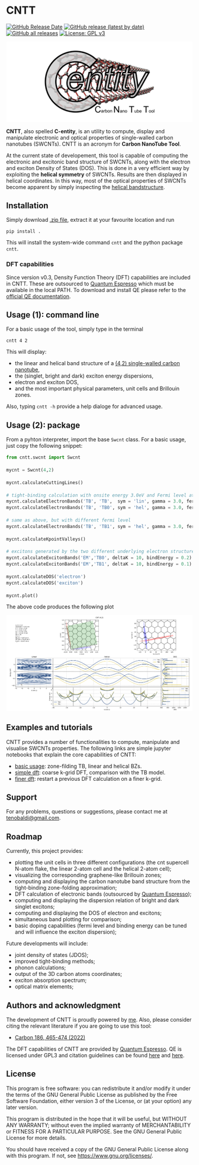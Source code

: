 # CNTT

[![GitHub Release Date](https://img.shields.io/github/release-date/t3n0/cntt)](https://github.com/t3n0/cntt/releases/latest)
[![GitHub release (latest by date)](https://img.shields.io/github/v/release/t3n0/cntt)](https://github.com/t3n0/cntt/releases/latest)
[![GitHub all releases](https://img.shields.io/github/downloads/t3n0/cntt/total)](https://github.com/t3n0/cntt/releases/download/v0.4/cntt-v0.4.zip)
[![License: GPL v3](https://img.shields.io/badge/License-GPLv3-blue.svg)](https://www.gnu.org/licenses/gpl-3.0)

![logo-wide](./docs/figures/logo-wide.png)

**CNTT**, also spelled **C-entity**, is an utility to compute, display and manipulate electronic and optical properties of single-walled carbon nanotubes (SWCNTs). CNTT is an acronym for **Carbon NanoTube Tool**.

At the current state of developement, this tool is capable of computing the electronic and excitonic band structure of SWCNTs, along with the electron and exciton Density of States (DOS). This is done in a very efficient way by exploiting the **helical symmetry** of SWCNTs. Results are then displayed in helical coordinates. In this way, most of the optical properties of SWCNTs become apparent by simply inspecting the [helical bandstructure](./docs/figures/cnt(4,2).png).

## Installation

Simply download [.zip file](https://github.com/t3n0/cntt/releases/download/v0.4/cntt-v0.4.zip), extract it at your favourite location and run

```Shell
pip install .
```

This will install the system-wide command `cntt` and the python package `cntt`.

### DFT capabilities

Since version v0.3, Density Function Theory (DFT) capabilities are included in CNTT.
These are outsourced to [Quantum Espresso](https://www.quantum-espresso.org/) which must be available in the local PATH.
To download and install QE please refer to the [official QE documentation](https://www.quantum-espresso.org/Doc/user_guide_PDF/user_guide.pdf).

## Usage (1): command line

For a basic usage of the tool, simply type in the terminal

```Shell
cntt 4 2
```

This will display:

- the linear and helical band structure of a [(4,2) single-walled carbon nanotube](./docs/figures/cnt(4,2).png),
- the (singlet, bright and dark) exciton energy dispersions,
- electron and exciton DOS,
- and the most important physical parameters, unit cells and Brillouin zones.

Also, typing `cntt -h` provide a help dialoge for advanced usage.

## Usage (2): package

From a pyhton interpreter, import the base `Swcnt` class. For a basic usage, just copy the following snippet:

```Python
from cntt.swcnt import Swcnt

mycnt = Swcnt(4,2)

mycnt.calculateCuttingLines()

# tight-binding calculation with onsite energy 3.0eV and Fermi level at 0.0eV
mycnt.calculateElectronBands('TB', 'TB',  sym = 'lin', gamma = 3.0, fermi = 0.0)
mycnt.calculateElectronBands('TB', 'TB0', sym = 'hel', gamma = 3.0, fermi = 0.0)

# same as above, but with different fermi level
mycnt.calculateElectronBands('TB', 'TB1', sym = 'hel', gamma = 3.0, fermi = 1.5)

mycnt.calculateKpointValleys()

# excitons generated by the two different underlying electron structures
mycnt.calculateExcitonBands('EM','TB0', deltaK = 10, bindEnergy = 0.2)
mycnt.calculateExcitonBands('EM','TB1', deltaK = 10, bindEnergy = 0.1)

mycnt.calculateDOS('electron')
mycnt.calculateDOS('exciton')

mycnt.plot()
```

The above code produces the following plot

![cnt(4,2)fermi](./docs/figures/cnt(4,2)fermi.png)

## Examples and tutorials

CNTT provides a number of functionalities to compute, manipulate and visualise SWCNTs properties.
The following links are simple jupyter notebooks that explain the core capabilities of CNTT:

- [basic usage](./docs/tutorials/1.basics.ipynb): zone-filding TB, linear and helical BZs.
- [simple dft](./docs/tutorials/2.dft-coarse.ipynb): coarse k-grid DFT, comparison with the TB model.
- [finer dft](./docs/tutorials/3.dft_restart.ipynb): restart a previous DFT calculation on a finer k-grid.

## Support

For any problems, questions or suggestions, please contact me at tenobaldi@gmail.com.

## Roadmap

Currently, this project provides:

- plotting the unit cells in three different configurations (the cnt supercell N-atom flake, the linear 2-atom cell and the helical 2-atom cell);
- visualizing the corresponding graphene-like Brillouin zones;
- computing and displaying the carbon nanotube band structure from the tight-binding zone-folding approximation;
- DFT calculation of electronic bands (outsourced by [Quantum Espresso](https://www.quantum-espresso.org/));
- computing and displaying the dispersion relation of bright and dark singlet excitons;
- computing and displaying the DOS of electron and excitons;
- simultaneous band plotting for comparison;
- basic doping capabilities (fermi level and binding energy can be tuned and will influence the exciton dispersion);

Future developments will include:

- joint density of states (JDOS);
- improved tight-binding methods;
- phonon calculations;
- output of the 3D carbon atoms coordinates;
- exciton absorption spectrum;
- optical matrix elements;

## Authors and acknowledgment

The development of CNTT is proudly powered by [me](https://github.com/t3n0).
Also, please consider citing the relevant literature if you are going to use this tool:

- [Carbon 186, 465-474 (2022)](https://doi.org/10.1016/j.carbon.2021.10.048)

The DFT capabilities of CNTT are provided by [Quantum Espresso](https://www.quantum-espresso.org/manifesto/).
QE is licensed under GPL3 and citation guidelines can be found [here](https://www.quantum-espresso.org/Doc/user_guide/node6.html#SubSec:Terms) and [here](https://www.quantum-espresso.org/Doc/user_guide/node3.html).

## License

This program is free software: you can redistribute it and/or modify it under the terms of the GNU General Public License as published by the Free Software Foundation, either version 3 of the License, or (at your option) any later version.

This program is distributed in the hope that it will be useful, but WITHOUT ANY WARRANTY; without even the implied warranty of MERCHANTABILITY or FITNESS FOR A PARTICULAR PURPOSE.  See the GNU General Public License for more details.

You should have received a copy of the GNU General Public License along with this program.  If not, see <https://www.gnu.org/licenses/>.
